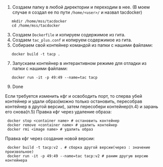 1. Создаем папку в любой директории и переходим в нее. (В моем случае я создал ее по пути ```/home/<user>/``` и назвал tacdocker)
```
   mkdir /home/mss/tacdocker
   cd /home/mss/tacdocker
```
3. Создаем ```Dockerfile``` и копируем содержимое из гита.
4. Создаем ```tac_plus.conf``` и копируем содержимое из гита.
5. Собираем свой контейнер командой из папки с нашими файлами:
```
   docker build -t tacp .
```
7. Запускаем контейнер в интерактивном режиме для отладки из папки с нашими файлами:
```
   docker run -it -p 49:49 --name=tac tacp
```
9. Done

Если требуется изменить кфг и освободить порт, то сперва убей контейнер и удали образ(можно только остановить, пересобрав контейнер в другой версии), затем пересобери контейнер(п.4) и зарань его снова(п.5)
Правка кфг через удаление образа:
```
 docker stop <container name> # остановить контейнер
 docker remove <container name> # удалить контейнер
 docker rmi <image name> # удалить образ
```
Правка кфг через создание новой версии:
```
 docker build -t tacp:v2 . # сборка другой версии(через : значение произвольное)
 docker run -it -p 49:49 --name=tac tacp:v2 # раним другую версию контейнера
```
